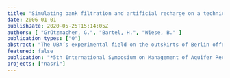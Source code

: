 ```yaml
---
title: "Simulating bank filtration and artificial recharge on a technical scale"
date: 2006-01-01
publishDate: 2020-05-25T15:14:05Z
authors: [ "Grützmacher, G.", "Bartel, H.", "Wiese, B." ]
publication_types: ["0"]
abstract: "The UBA’s experimental field on the outskirts of Berlin offers a unique possibility of simulating bank filtration, artificial recharge and slow sand filtration on a technical scale. The site consists of a storage reservoir (pond) with an adjacent artificial aquifer consisting of sand and gravel. Additionally the surface water can be conducted into 4 infiltration basins (two slow sand filters and two aquifer infiltration ponds). Three enclosures as well as large scale columns can be used for shorter and longer term simulation of groundwater transport. The whole site is separated from the surrounding aquifer by a layer of clay. A variety of physico-chemical parameters can be measured continuously and observed online. The travel times for the bank filtration passage determined by tracer experiments range from a few days to a maximum of 3 weeks. In the enclosures, infiltration ponds and large scale columns contact time can be varied between a few hours up to 3 months."
featured: false
publication: "*5th International Symposium on Management of Aquifer Recharge / IHP-VI, Series on Groundwater*"
projects: ["nasri"]
---
```


